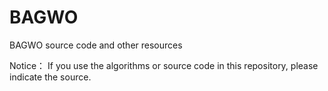 # BAGWO
BAGWO source code and other resources

Notice： If you use the algorithms or source code in this repository, please indicate the source.
